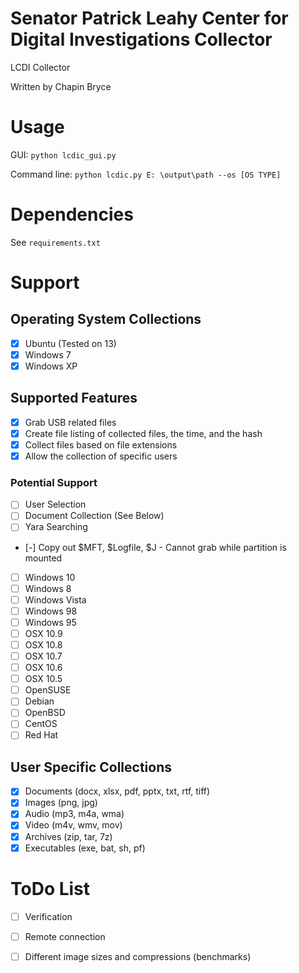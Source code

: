 Senator Patrick Leahy Center for Digital Investigations Collector
=====

LCDI Collector

Written by Chapin Bryce

# Usage

GUI:
`python lcdic_gui.py`

Command line:
`python lcdic.py E: \output\path --os [OS TYPE]`

# Dependencies

See `requirements.txt`

# Support

## Operating System Collections
- [x] Ubuntu (Tested on 13)
- [x] Windows 7
- [x] Windows XP

## Supported Features
- [x] Grab USB related files
- [x] Create file listing of collected files, the time, and the hash
- [x] Collect files based on file extensions
- [x] Allow the collection of specific users

### Potential Support
- [ ] User Selection
- [ ] Document Collection (See Below)
- [ ] Yara Searching
- [-] Copy out $MFT, $Logfile, $J - Cannot grab while partition is mounted
- [ ] Windows 10
- [ ] Windows 8
- [ ] Windows Vista
- [ ] Windows 98
- [ ] Windows 95
- [ ] OSX 10.9
- [ ] OSX 10.8
- [ ] OSX 10.7
- [ ] OSX 10.6
- [ ] OSX 10.5
- [ ] OpenSUSE
- [ ] Debian
- [ ] OpenBSD
- [ ] CentOS
- [ ] Red Hat

## User Specific Collections
- [x] Documents (docx, xlsx, pdf, pptx, txt, rtf, tiff)
- [x] Images (png, jpg)
- [x] Audio (mp3, m4a, wma)
- [x] Video (m4v, wmv, mov)
- [x] Archives (zip, tar, 7z)
- [x] Executables (exe, bat, sh, pf)

# ToDo List
- [ ] Verification
- [ ] Remote connection
- [ ] Different image sizes and compressions (benchmarks)



